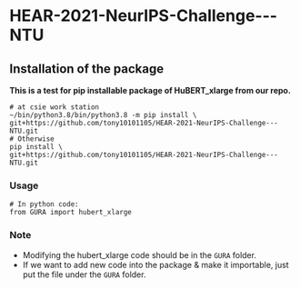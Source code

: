 # HEAR-2021-NeurIPS-Challenge---NTU

## Installation of the package

**This is a test for pip installable package of HuBERT_xlarge from our repo.**

```shell
# at csie work station
~/bin/python3.8/bin/python3.8 -m pip install \
git+https://github.com/tony10101105/HEAR-2021-NeurIPS-Challenge---NTU.git
# Otherwise
pip install \
git+https://github.com/tony10101105/HEAR-2021-NeurIPS-Challenge---NTU.git
```

### Usage

```python3
# In python code:
from GURA import hubert_xlarge
```

### Note

* Modifying the hubert_xlarge code should be in the `GURA` folder.
* If we want to add new code into the package & make it importable, just put the file under the `GURA` folder.
